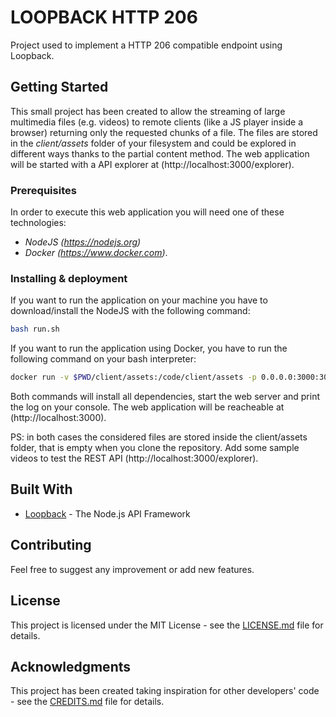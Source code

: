 # LOOPBACK HTTP 206

Project used to implement a HTTP 206 compatible endpoint using Loopback.

## Getting Started

This small project has been created to allow the streaming of large multimedia files (e.g. videos) to remote clients (like a JS player inside a browser) returning only the requested chunks of a file.
The files are stored in the _client/assets_ folder of your filesystem and could be explored in different ways thanks to the partial content method.
The web application will be started with a API explorer at (http://localhost:3000/explorer).

### Prerequisites

In order to execute this web application you will need one of these technologies:
* _NodeJS (https://nodejs.org)_
* _Docker (https://www.docker.com)_.

### Installing & deployment

If you want to run the application on your machine you have to download/install the NodeJS with the following command:

```bash
bash run.sh
```

If you want to run the application using Docker, you have to run the following command on your bash interpreter:

```bash
docker run -v $PWD/client/assets:/code/client/assets -p 0.0.0.0:3000:3000 ncorona/loopback-http-206
```

Both commands will install all dependencies, start the web server and print the log on your console. The web application will be reacheable at (http://localhost:3000).

PS: in both cases the considered files are stored inside the client/assets folder, that is empty when you clone the repository. Add some sample videos to test the REST API (http://localhost:3000/explorer).


## Built With

* [Loopback](https://loopback.io) - The Node.js API Framework


## Contributing

Feel free to suggest any improvement or add new features.


## License

This project is licensed under the MIT License - see the [LICENSE.md](LICENSE.md) file for details.


## Acknowledgments

This project has been created taking inspiration for other developers' code - see the [CREDITS.md](CREDITS.md) file for details.

